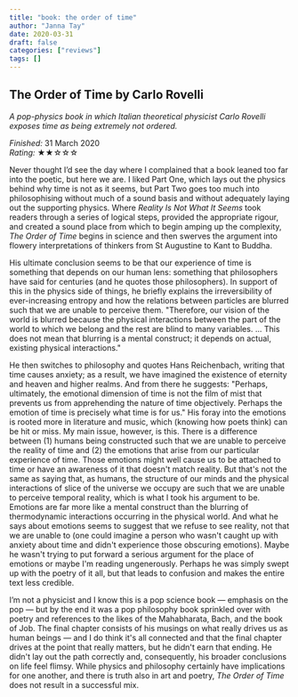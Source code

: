 ```yaml
---
title: "book: the order of time"
author: "Janna Tay"
date: 2020-03-31
draft: false
categories: ["reviews"]
tags: []
---
```

## The Order of Time by Carlo Rovelli

*A pop-physics book in which Italian theoretical physicist Carlo Rovelli exposes time as being extremely not ordered.*

*Finished:* 31 March 2020  
*Rating:* ★★☆☆☆

Never thought I’d see the day where I complained that a book leaned too far into the poetic, but here we are. I liked Part One, which lays out the physics behind why time is not as it seems, but Part Two goes too much into philosophising without much of a sound basis and without adequately laying out the supporting physics. Where *Reality Is Not What It Seems* took readers through a series of logical steps, provided the appropriate rigour, and created a sound place from which to begin amping up the complexity, *The Order of Time* begins in science and then swerves the argument into flowery interpretations of thinkers from St Augustine to Kant to Buddha.

His ultimate conclusion seems to be that our experience of time is something that depends on our human lens: something that philosophers have said for centuries (and he quotes those philosophers). In support of this in the physics side of things, he briefly explains the irreversibility of ever-increasing entropy and how the relations between particles are blurred such that we are unable to perceive them. "Therefore, our vision of the world is blurred because the physical interactions between the part of the world to which we belong and the rest are blind to many variables. ... This does not mean that blurring is a mental construct; it depends on actual, existing physical interactions."

He then switches to philosophy and quotes Hans Reichenbach, writing that time causes anxiety; as a result, we have imagined the existence of eternity and heaven and higher realms. And from there he suggests: "Perhaps, ultimately, the emotional dimension of time is not the film of mist that prevents us from apprehending the nature of time objectively. Perhaps the emotion of time is precisely what time is for us." His foray into the emotions is rooted more in literature and music, which (knowing how poets think) can be hit or miss. My main issue, however, is this. There is a difference between (1) humans being constructed such that we are unable to perceive the reality of time and (2) the emotions that arise from our particular experience of time. Those emotions might well cause us to be attached to time or have an awareness of it that doesn't match reality. But that's not the same as saying that, as humans, the structure of our minds and the physical interactions of slice of the universe we occupy are such that we are unable to perceive temporal reality, which is what I took his argument to be. Emotions are far more like a mental construct than the blurring of thermodynamic interactions occurring in the physical world. And what he says about emotions seems to suggest that we refuse to see reality, not that we are unable to (one could imagine a person who wasn't caught up with anxiety about time and didn't experience those obscuring emotions). Maybe he wasn't trying to put forward a serious argument for the place of emotions or maybe I'm reading ungenerously. Perhaps he was simply swept up with the poetry of it all, but that leads to confusion and makes the entire text less credible.

I’m not a physicist and I know this is a pop science book — emphasis on the pop — but by the end it was a pop philosophy book sprinkled over with poetry and references to the likes of the Mahabharata, Bach, and the book of Job. The final chapter consists of his musings on what really drives us as human beings — and I do think it's all connected and that the final chapter drives at the point that really matters, but he didn't earn that ending. He didn't lay out the path correctly and, consequently, his broader conclusions on life feel flimsy. While physics and philosophy certainly have implications for one another, and there is truth also in art and poetry, *The Order of Time* does not result in a successful mix.
